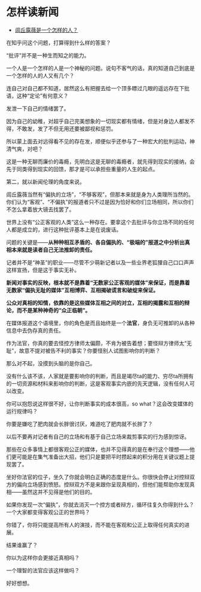 # 怎样读新闻

- [闾丘露薇是一个怎样的人？](https://www.zhihu.com/question/22020980/answer/798415609)


在知乎问这个问题，打算得到什么样的答案？

“批评”并不是一种生而知之的能力。

一个人是一个怎样的人是一个神秘的问题。说句不客气的话，真的知道自己到底是一个怎样的人的人又有几个？

连自己对自己都不知道，居然这么有把握去给一个顶多瞟过几眼的遥远存在下批语，这种“定论”有何意义？

发泄一下自己的情绪罢了。

因为自己的幼稚，对超乎自己完美想象的一切现实都有情绪，但是对身边人都发不得，不敢发，发了不但无用还要被鄙视和惩罚。

所以蒙上面去对远得看不见的存在发，顺便似乎还参与了一种宏大的批判运动，神清气爽，对吧？

这是一种无聊而廉价的毒瘾，先明白这是无聊的毒瘾者，就先得到现实的接纳，会先于同类得到现实的回馈，那才是可以承担些重量的人生的起点。

  

第二，就以新闻伦理的角度来说。

闾丘露薇当然有“偏执的立场”，“不够客观”，但那本来就是身为人类理所当然的。你们认为“客观”、“不偏执”的报道者只不过是因为恰好和你们立场相同，所以你们不怎么拿着放大镜去找罢了。

世界上没有“公正客观的人类”这么一种存在。要拿这个去批评与你立场不同的任何人都是成立的，进行这种批评基本上是在说废话。

问题的关键是——**从种种相互矛盾的、各自偏执的、“极端的”报道之中分析出真相本来就是读者自己无法推卸的责任。**

记者并不是“神圣”的职业——尽管不少萌新记者以及一些业界老狐狸自己口口声声这样宣扬，但是这于事实无补。

**新闻对事实的反映，根本就不是靠着“无数家公正客观的媒体”来保证，而是靠着无数家“偏执无耻的媒体”互相博弈、互相揭破谎言和破绽来保证。**

**公众对真相的知情，依靠的是这些媒体互相之间的对立，互相的揭露和互相的辩论，而不是某种神奇的“众正临朝”。**

在媒体报道这个语境里，你的角色是而且始终是一个**法官**，身负无可推卸的从各种信息中去伪存真的责任。

作为法官，你真的要去怪控方律师太偏颇，不肯为被告着想；要怪辩方律师太“无耻”，故意不提对被告不利的事实？你要怪别人试图影响你的判断？

那么对不起，没摸到头脑的是你自己。

没有什么该不该，人家就是要影响你的判断，而且是竭尽ta的能力、穷尽ta所拥有的一切资源和材料来影响你的判断，这是客观事实内嵌的先天逻辑，没有任何人可以改变。

你可以抱怨说这样很不好，让你判断事实的成本很高，so what？这会改变媒体的运行规律吗？

你要是嫌吃了肥肉就会长胖很讨厌，难道吃了肥肉就不长胖了？

以后不要再对记者有自己的立场和有基于自己立场来裁剪事实的行为感到惊讶。

那些在众多事情上都很客观公正的媒体，也并不见得真的是在奉行这个理想——他们更可能是在集气准备出大招，他们只是要把平时攒起来的积分用在关键议题上提现罢了。

坐好你法官的位子，坐久了你就会明白正确的态度是什么。你很快会停止对控辩双方的偏向立场感到愤怒。控辩双方不是来跟你呈现真相的，但他们能帮助你发现真相——虽然这并不见得是他们的目的。

如果你发现一次“偏执”，你就去消灭一个控方或者辩方，循环往复久你得到什么？一个大家都变得客观公正的世界吗？

你错了，你将只能提高所有人的演技，而不能在客观和公正上取得任何真实的进展。

结果谁赢了？

你以为这样你会更接近真相吗？

一个理智的法官应该这样做吗？

好好想想。